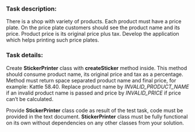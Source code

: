 ### **Task description:**

There is a shop with variety of products. Each product must have a price plate. 
On the price plate customers should see the product name and its price. 
Product price is its original price plus tax. 
Develop the application which helps printing such price plates.

### Task details:

Create **StickerPrinter** class with **createSticker** method inside. 
This method should consume product name, its original price and tax as a percentage. 
Method must return space separated product name and final price, for example: Kattle 58.40. 
Replace product name by _INVALID_PRODUCT_NAME_ if an invalid product name is passed 
and price by _INVALID_PRICE_ if price can’t be calculated.

Provide **StickerPrinter** class code as result of the test task, 
code must be provided in the text document. **StickerPrinter** class must be fully functional 
on its own without dependencies on any other classes from your solution.
